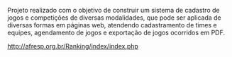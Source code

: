Projeto realizado com o objetivo de construir um sistema de cadastro de jogos e competições de diversas modalidades, que pode ser aplicada de diversas formas em páginas web, atendendo cadastramento de times e equipes, agendamento de jogos e exportação de jogos ocorridos em PDF.

http://afresp.org.br/Ranking/index/index.php



